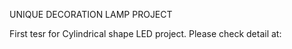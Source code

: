 UNIQUE DECORATION LAMP PROJECT

First tesr for Cylindrical shape LED project.
Please check detail at: 
